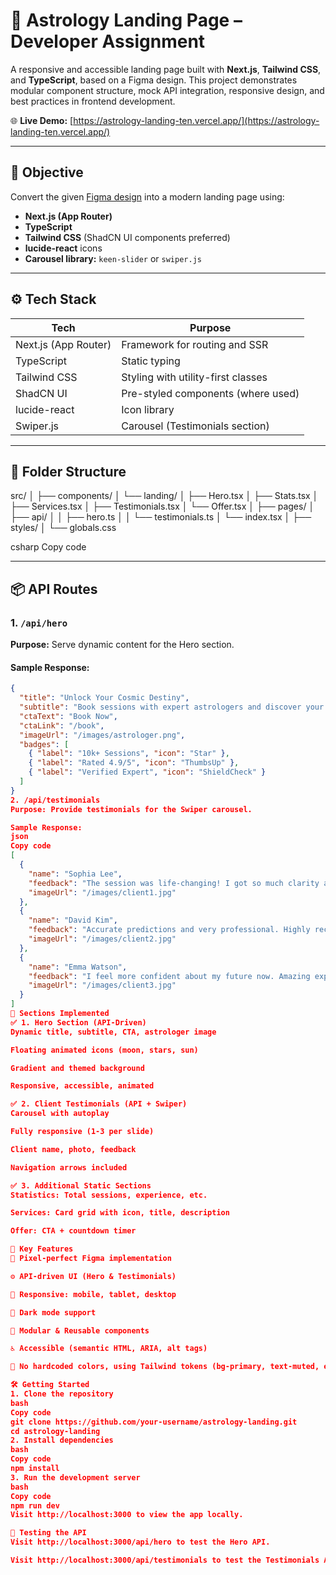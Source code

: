 # 🔮 Astrology Landing Page – Developer Assignment

A responsive and accessible landing page built with **Next.js**, **Tailwind CSS**, and **TypeScript**, based on a Figma design. This project demonstrates modular component structure, mock API integration, responsive design, and best practices in frontend development.

🌐 **Live Demo:** [https://astrology-landing-ten.vercel.app/](https://astrology-landing-ten.vercel.app/)

---

## 📌 Objective

Convert the given [Figma design](https://www.figma.com/design/GojA2PHMnoJv0TWEPcRvQp/Untitled?t=Qdb3oyl03JjBKGiM-0) into a modern landing page using:

- **Next.js (App Router)**
- **TypeScript**
- **Tailwind CSS** (ShadCN UI components preferred)
- **lucide-react** icons
- **Carousel library:** `keen-slider` or `swiper.js`

---

## ⚙️ Tech Stack

| Tech             | Purpose                            |
|------------------|------------------------------------|
| Next.js (App Router) | Framework for routing and SSR      |
| TypeScript       | Static typing                      |
| Tailwind CSS     | Styling with utility-first classes |
| ShadCN UI        | Pre-styled components (where used) |
| lucide-react     | Icon library                       |
| Swiper.js        | Carousel (Testimonials section)    |

---

## 📁 Folder Structure

src/
│
├── components/
│ └── landing/
│ ├── Hero.tsx
│ ├── Stats.tsx
│ ├── Services.tsx
│ ├── Testimonials.tsx
│ └── Offer.tsx
│
├── pages/
│ ├── api/
│ │ ├── hero.ts
│ │ └── testimonials.ts
│ └── index.tsx
│
├── styles/
│ └── globals.css

csharp
Copy code

---

## 📦 API Routes

### 1. `/api/hero`

**Purpose:** Serve dynamic content for the Hero section.

#### Sample Response:
```json
{
  "title": "Unlock Your Cosmic Destiny",
  "subtitle": "Book sessions with expert astrologers and discover your true path.",
  "ctaText": "Book Now",
  "ctaLink": "/book",
  "imageUrl": "/images/astrologer.png",
  "badges": [
    { "label": "10k+ Sessions", "icon": "Star" },
    { "label": "Rated 4.9/5", "icon": "ThumbsUp" },
    { "label": "Verified Expert", "icon": "ShieldCheck" }
  ]
}
2. /api/testimonials
Purpose: Provide testimonials for the Swiper carousel.

Sample Response:
json
Copy code
[
  {
    "name": "Sophia Lee",
    "feedback": "The session was life-changing! I got so much clarity about my career path.",
    "imageUrl": "/images/client1.jpg"
  },
  {
    "name": "David Kim",
    "feedback": "Accurate predictions and very professional. Highly recommended.",
    "imageUrl": "/images/client2.jpg"
  },
  {
    "name": "Emma Watson",
    "feedback": "I feel more confident about my future now. Amazing experience!",
    "imageUrl": "/images/client3.jpg"
  }
]
🎨 Sections Implemented
✅ 1. Hero Section (API-Driven)
Dynamic title, subtitle, CTA, astrologer image

Floating animated icons (moon, stars, sun)

Gradient and themed background

Responsive, accessible, animated

✅ 2. Client Testimonials (API + Swiper)
Carousel with autoplay

Fully responsive (1-3 per slide)

Client name, photo, feedback

Navigation arrows included

✅ 3. Additional Static Sections
Statistics: Total sessions, experience, etc.

Services: Card grid with icon, title, description

Offer: CTA + countdown timer

🧠 Key Features
🎯 Pixel-perfect Figma implementation

⚙️ API-driven UI (Hero & Testimonials)

📱 Responsive: mobile, tablet, desktop

🌙 Dark mode support

🧩 Modular & Reusable components

♿ Accessible (semantic HTML, ARIA, alt tags)

💅 No hardcoded colors, using Tailwind tokens (bg-primary, text-muted, etc.)

🛠️ Getting Started
1. Clone the repository
bash
Copy code
git clone https://github.com/your-username/astrology-landing.git
cd astrology-landing
2. Install dependencies
bash
Copy code
npm install
3. Run the development server
bash
Copy code
npm run dev
Visit http://localhost:3000 to view the app locally.

🧪 Testing the API
Visit http://localhost:3000/api/hero to test the Hero API.

Visit http://localhost:3000/api/testimonials to test the Testimonials API.
